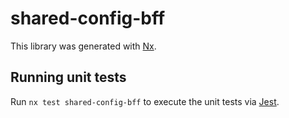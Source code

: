# shared-config-bff

This library was generated with [Nx](https://nx.dev).

## Running unit tests

Run `nx test shared-config-bff` to execute the unit tests via [Jest](https://jestjs.io).
